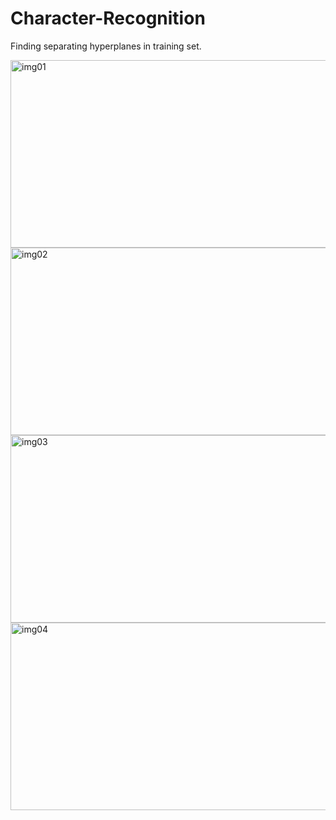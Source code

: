 # Character-Recognition

Finding separating hyperplanes in training set.

<img 
  src="https://cloud.githubusercontent.com/assets/10732162/14771417/7069f1d0-0a58-11e6-99d7-e5f9d1db3255.png" 
  alt="img01" 
  width = "550px"
  height = "300px"/>
<img 
  src="https://cloud.githubusercontent.com/assets/10732162/14771420/7f03110e-0a58-11e6-9460-bb8c172643ce.png" 
  alt="img02" 
  width = "550px"
  height = "300px"/>
<img 
  src="https://cloud.githubusercontent.com/assets/10732162/14771423/876e9a8e-0a58-11e6-84c2-297c1b6874b0.png" 
  alt="img03" 
  width = "550px"
  height = "300px"/>
<img 
  src="https://cloud.githubusercontent.com/assets/10732162/14771424/8c3b4d46-0a58-11e6-9042-9f6162237bd4.png" 
  alt="img04" 
  width = "550px"
  height = "300px"/>
